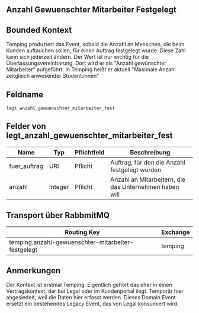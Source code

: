 ## Anzahl Gewuenschter Mitarbeiter Festgelegt

## Bounded Kontext

Temping produziert das Event, sobald die Anzahl an Menschen, die beim Kunden auftauchen sollen, für einen Auftrag festgelegt wurde. Diese Zahl kann sich jederzeit ändern.
Der Wert ist nur wichtig für die Überlassungsvereinbarung. Dort wird er als "Anzahl gewünschter Mitarbeiter" aufgeführt. In Temping heißt er aktuell "Maximale Anzahl zeitgleich anwesender Student:innen"

## Feldname

`legt_anzahl_gewuenschter_mitarbeiter_fest`

## Felder von legt_anzahl_gewuenschter_mitarbeiter_fest

| Name         | Typ     | Pflichtfeld | Beschreibung                                           |
| ------------ | ------- | ----------- | ------------------------------------------------------ |
| fuer_auftrag | URI     | Pflicht     | Auftrag, für den die Anzahl festgelegt wurden          |
| anzahl       | Integer | Pflicht     | Anzahl an Mitarbeitern, die das Unternehmen haben will |

## Transport über RabbmitMQ

| Routing Key                                        | Exchange |
| -------------------------------------------------- | -------- |
| temping.anzahl-gewuenschter-mitarbeiter-festgelegt | temping  |

## Anmerkungen

Der Kontext ist erstmal Temping. Eigentlich gehört das eher in einen Vertragskontext, der bei Legal oder im Kundenportal liegt. Temporär hier angesiedelt, weil die Daten hier erfasst werden. Dieses Domain Event ersetzt ein bestehendes Legacy Event, das von Legal konsumiert wird.
